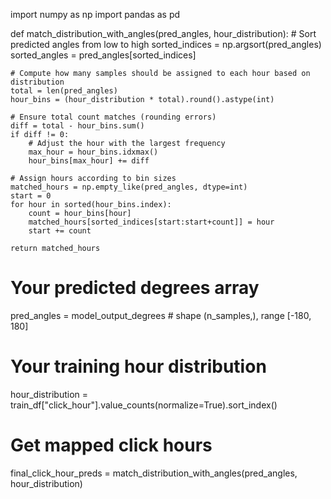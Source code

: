 import numpy as np
import pandas as pd

def match_distribution_with_angles(pred_angles, hour_distribution):
    # Sort predicted angles from low to high
    sorted_indices = np.argsort(pred_angles)
    sorted_angles = pred_angles[sorted_indices]

    # Compute how many samples should be assigned to each hour based on distribution
    total = len(pred_angles)
    hour_bins = (hour_distribution * total).round().astype(int)

    # Ensure total count matches (rounding errors)
    diff = total - hour_bins.sum()
    if diff != 0:
        # Adjust the hour with the largest frequency
        max_hour = hour_bins.idxmax()
        hour_bins[max_hour] += diff

    # Assign hours according to bin sizes
    matched_hours = np.empty_like(pred_angles, dtype=int)
    start = 0
    for hour in sorted(hour_bins.index):
        count = hour_bins[hour]
        matched_hours[sorted_indices[start:start+count]] = hour
        start += count

    return matched_hours


# Your predicted degrees array
pred_angles = model_output_degrees  # shape (n_samples,), range [-180, 180]

# Your training hour distribution
hour_distribution = train_df["click_hour"].value_counts(normalize=True).sort_index()

# Get mapped click hours
final_click_hour_preds = match_distribution_with_angles(pred_angles, hour_distribution)
